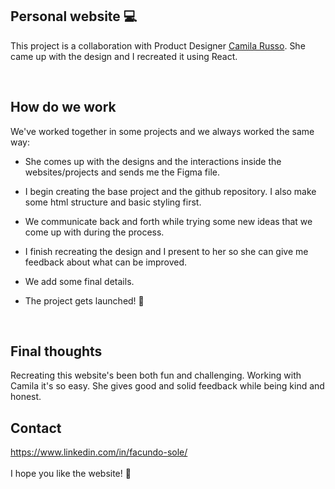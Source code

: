## Personal website 💻 
This project is a collaboration with Product Designer <a href='https://www.behance.net/russocamila' rel='noopener nofollow noreferrer' target='_blank'>Camila Russo</a>. She came up with the design and I recreated it using React.

<br/>

## How do we work

We've worked together in some projects and we always worked the same way:
- She comes up with the designs and the interactions inside the websites/projects and sends me the Figma file.

- I begin creating the base project and the github repository. I also make some html structure and basic styling first.

- We communicate back and forth while trying some new ideas that we come up with during the process.

- I finish recreating the design and I present to her so she can give me feedback about what can be improved.

- We add some final details.

- The project gets launched! 🚀

<br/>

## Final thoughts
Recreating this website's been both fun and challenging. Working with Camila it's so easy. She gives good and solid feedback while being kind and honest. <br/>

## Contact
https://www.linkedin.com/in/facundo-sole/
<br/><br/>
I hope you like the website! 💖  


